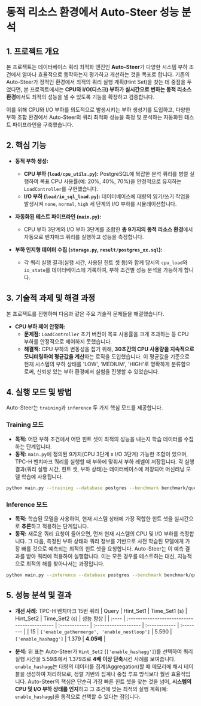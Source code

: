 #
# 동적 리소스 환경에서 Auto-Steer 성능 분석

## 1. 프로젝트 개요

본 프로젝트는 데이터베이스 쿼리 최적화 엔진인 **Auto-Steer**가 다양한 시스템 부하 조건에서 얼마나 효율적으로 동작하는지 평가하고 개선하는 것을 목표로 합니다. 기존의 Auto-Steer가 정적인 환경에서 최적의 쿼리 실행 계획(Hint Set)을 찾는 데 중점을 두었다면, 본 프로젝트에서는 **CPU와 I/O(디스크) 부하가 실시간으로 변하는 동적 리소스 환경**에서도 최적의 성능을 낼 수 있도록 기능을 확장하고 검증합니다.

이를 위해 CPU와 I/O 부하를 의도적으로 발생시키는 부하 생성기를 도입하고, 다양한 부하 조합 환경에서 Auto-Steer의 쿼리 최적화 성능을 측정 및 분석하는 자동화된 테스트 파이프라인을 구축했습니다.

## 2. 핵심 기능

-   **동적 부하 생성:**
    -   **CPU 부하 (`load/cpu_utils.py`):** PostgreSQL에 복잡한 분석 쿼리를 병렬 실행하여 목표 CPU 사용률(예: 20%, 40%, 70%)을 안정적으로 유지하는 `LoadController`를 구현했습니다.
    -   **I/O 부하 (`load/io_sql_load.py`):** 데이터베이스에 대량의 읽기/쓰기 작업을 발생시켜 `none`, `normal`, `high` 세 단계의 I/O 부하를 시뮬레이션합니다.

-   **자동화된 테스트 파이프라인 (`main.py`):**
    -   CPU 부하 3단계와 I/O 부하 3단계를 조합한 **총 9가지의 동적 리소스 환경**에서 자동으로 벤치마크 쿼리를 실행하고 성능을 측정합니다.

-   **부하 인지형 데이터 수집 (`storage.py`, `result/postgres_xx.sql`):**
    -   각 쿼리 실행 결과(실행 시간, 사용된 힌트 셋 등)와 함께 당시의 `cpu_load`와 `io_state`를 데이터베이스에 기록하여, 부하 조건별 성능 분석을 가능하게 합니다.

## 3. 기술적 과제 및 해결 과정

본 프로젝트를 진행하며 다음과 같은 주요 기술적 문제들을 해결했습니다.

-   **CPU 부하 제어 안정화:**
    -   **문제점:** `LoadController` 초기 버전이 목표 사용률을 크게 초과하는 등 CPU 부하를 안정적으로 제어하지 못했습니다.
    -   **해결책:** CPU 부하의 변동성을 잡기 위해, **30초간의 CPU 사용량을 지속적으로 모니터링하여 평균값을 계산**하는 로직을 도입했습니다. 이 평균값을 기준으로 현재 시스템의 부하 상태를 'LOW', 'MEDIUM', 'HIGH'로 명확하게 분류함으로써, 신뢰성 있는 부하 환경에서 실험을 진행할 수 있었습니다.


## 4. 실행 모드 및 방법

Auto-Steer는 `training`과 `inference` 두 가지 핵심 모드를 제공합니다.

### Training 모드

-   **목적:** 어떤 부하 조건에서 어떤 힌트 셋이 최적의 성능을 내는지 학습 데이터를 수집하는 단계입니다.
-   **동작:** `main.py`에 정의된 9가지(CPU 3단계 x I/O 3단계) 가능한 조합이 있으며, TPC-H 벤치마크 쿼리를 실행할 때 부하에 맞춰서 부하 레벨이 저장됩니다. 각 실행 결과(쿼리 실행 시간, 힌트 셋, 부하 상태)는 데이터베이스에 저장되어 머신러닝 모델 학습에 사용됩니다.

```bash
python main.py --training --database postgres --benchmark benchmark/queries/tpch
```

### Inference 모드

-   **목적:** 학습된 모델을 사용하여, 현재 시스템 상태에 가장 적합한 힌트 셋을 실시간으로 **추론**하고 적용하는 단계입니다.
-   **동작:** 새로운 쿼리 요청이 들어오면, 먼저 현재 시스템의 CPU 및 I/O 부하를 측정합니다. 그 다음, 측정된 부하 상태와 쿼리 정보를 기반으로 사전 학습된 모델에게 가장 빠를 것으로 예측되는 최적의 힌트 셋을 요청합니다. Auto-Steer는 이 예측 결과를 받아 쿼리에 적용하여 실행합니다. 이는 모든 경우를 테스트하는 대신, 지능적으로 최적의 해를 찾아나서는 과정입니다.

```bash
python main.py --inference --database postgres --benchmark benchmark/queries/tpch
```

## 5. 성능 분석 및 결과

-   **개선 사례:** TPC-H 벤치마크 15번 쿼리
| Query | Hint_Set1                                    | Time_Set1 (s) | Hint_Set2            | Time_Set2 (s) | 성능 향상 |
| :---- | :------------------------------------------- | :------------ | :------------------- | :------------ | :-------- |
| 15    | `['enable_gathermerge', 'enable_nestloop']` | 5.590         | `['enable_hashagg']` | 1.379         | **4.05배** |

-   **분석:** 위 표는 Auto-Steer가 `Hint_Set2` (`['enable_hashagg']`)를 선택하여 쿼리 실행 시간을 5.59초에서 1.379초로 **4배 이상 단축**시킨 사례를 보여줍니다. `enable_hashagg`는 대량의 데이터를 집계(Aggregation)할 때 메모리에 해시 테이블을 생성하여 처리하므로, 정렬 기반의 집계나 중첩 루프 방식보다 훨씬 효율적입니다. Auto-Steer의 핵심은 단순히 가장 빠른 힌트 셋을 찾는 것을 넘어, **시스템의 CPU 및 I/O 부하 상태를 인지**하고 그 조건에 맞는 최적의 실행 계획(예: `enable_hashagg`)을 동적으로 선택할 수 있다는 점입니다.
